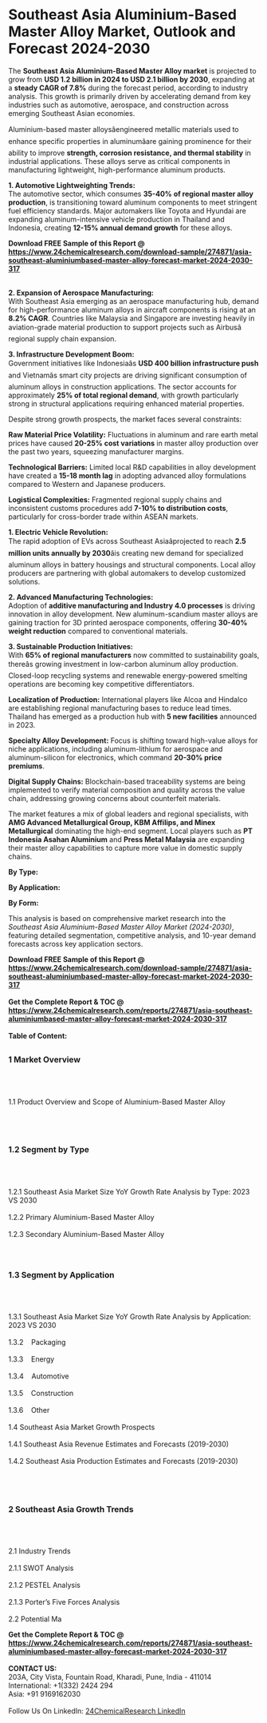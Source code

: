 <h1>Southeast Asia Aluminium-Based Master Alloy Market, Outlook and Forecast 2024-2030</h1><p>The <strong>Southeast Asia Aluminium-Based Master Alloy market</strong> is projected to grow from <strong>USD 1.2 billion in 2024 to USD 2.1 billion by 2030</strong>, expanding at a <strong>steady CAGR of 7.8%</strong> during the forecast period, according to industry analysis. This growth is primarily driven by accelerating demand from key industries such as automotive, aerospace, and construction across emerging Southeast Asian economies.</p><p>Aluminium-based master alloysâengineered metallic materials used to enhance specific properties in aluminumâare gaining prominence for their ability to improve <strong>strength, corrosion resistance, and thermal stability</strong> in industrial applications. These alloys serve as critical components in manufacturing lightweight, high-performance aluminum products.</p><p><strong>1. Automotive Lightweighting Trends:</strong><br>
The automotive sector, which consumes <strong>35-40% of regional master alloy production</strong>, is transitioning toward aluminum components to meet stringent fuel efficiency standards. Major automakers like Toyota and Hyundai are expanding aluminum-intensive vehicle production in Thailand and Indonesia, creating <strong>12-15% annual demand growth</strong> for these alloys.</p><div><b>Download FREE Sample of this Report @ 
            <a href="https://www.24chemicalresearch.com/download-sample/274871/asia-southeast-aluminiumbased-master-alloy-forecast-market-2024-2030-317">
            https://www.24chemicalresearch.com/download-sample/274871/asia-southeast-aluminiumbased-master-alloy-forecast-market-2024-2030-317</a></b></div><br><p><strong>2. Expansion of Aerospace Manufacturing:</strong><br>
With Southeast Asia emerging as an aerospace manufacturing hub, demand for high-performance aluminum alloys in aircraft components is rising at an <strong>8.2% CAGR</strong>. Countries like Malaysia and Singapore are investing heavily in aviation-grade material production to support projects such as Airbusâ regional supply chain expansion.</p><p><strong>3. Infrastructure Development Boom:</strong><br>
Government initiatives like Indonesiaâs <strong>USD 400 billion infrastructure push</strong> and Vietnamâs smart city projects are driving significant consumption of aluminum alloys in construction applications. The sector accounts for approximately <strong>25% of total regional demand</strong>, with growth particularly strong in structural applications requiring enhanced material properties.</p><p>Despite strong growth prospects, the market faces several constraints:</p><p><strong>Raw Material Price Volatility:</strong> Fluctuations in aluminum and rare earth metal prices have caused <strong>20-25% cost variations</strong> in master alloy production over the past two years, squeezing manufacturer margins.</p><p><strong>Technological Barriers:</strong> Limited local R&amp;D capabilities in alloy development have created a <strong>15-18 month lag</strong> in adopting advanced alloy formulations compared to Western and Japanese producers.</p><p><strong>Logistical Complexities:</strong> Fragmented regional supply chains and inconsistent customs procedures add <strong>7-10% to distribution costs</strong>, particularly for cross-border trade within ASEAN markets.</p><p><strong>1. Electric Vehicle Revolution:</strong><br>
The rapid adoption of EVs across Southeast Asiaâprojected to reach <strong>2.5 million units annually by 2030</strong>âis creating new demand for specialized aluminum alloys in battery housings and structural components. Local alloy producers are partnering with global automakers to develop customized solutions.</p><p><strong>2. Advanced Manufacturing Technologies:</strong><br>
Adoption of <strong>additive manufacturing and Industry 4.0 processes</strong> is driving innovation in alloy development. New aluminum-scandium master alloys are gaining traction for 3D printed aerospace components, offering <strong>30-40% weight reduction</strong> compared to conventional materials.</p><p><strong>3. Sustainable Production Initiatives:</strong><br>
With <strong>65% of regional manufacturers</strong> now committed to sustainability goals, thereâs growing investment in low-carbon aluminum alloy production. Closed-loop recycling systems and renewable energy-powered smelting operations are becoming key competitive differentiators.</p><p><strong>Localization of Production:</strong> International players like Alcoa and Hindalco are establishing regional manufacturing bases to reduce lead times. Thailand has emerged as a production hub with <strong>5 new facilities</strong> announced in 2023.</p><p><strong>Specialty Alloy Development:</strong> Focus is shifting toward high-value alloys for niche applications, including aluminum-lithium for aerospace and aluminum-silicon for electronics, which command <strong>20-30% price premiums</strong>.</p><p><strong>Digital Supply Chains:</strong> Blockchain-based traceability systems are being implemented to verify material composition and quality across the value chain, addressing growing concerns about counterfeit materials.</p><p>The market features a mix of global leaders and regional specialists, with <strong>AMG Advanced Metallurgical Group, KBM Affilips, and Minex Metallurgical</strong> dominating the high-end segment. Local players such as <strong>PT Indonesia Asahan Aluminium</strong> and <strong>Press Metal Malaysia</strong> are expanding their master alloy capabilities to capture more value in domestic supply chains.</p><p><strong>By Type:</strong></p><p><strong>By Application:</strong></p><p><strong>By Form:</strong></p><p>This analysis is based on comprehensive market research into the <em>Southeast Asia Aluminium-Based Master Alloy Market (2024-2030)</em>, featuring detailed segmentation, competitive analysis, and 10-year demand forecasts across key application sectors.</p><div><b>Download FREE Sample of this Report @ 
            <a href="https://www.24chemicalresearch.com/download-sample/274871/asia-southeast-aluminiumbased-master-alloy-forecast-market-2024-2030-317">
            https://www.24chemicalresearch.com/download-sample/274871/asia-southeast-aluminiumbased-master-alloy-forecast-market-2024-2030-317</a></b></div><br><div><b>Get the Complete Report & TOC @ 
            <a href="https://www.24chemicalresearch.com/reports/274871/asia-southeast-aluminiumbased-master-alloy-forecast-market-2024-2030-317">
            https://www.24chemicalresearch.com/reports/274871/asia-southeast-aluminiumbased-master-alloy-forecast-market-2024-2030-317</a></b></div><br>
            <b>Table of Content:</b><p><h2><span style="font-size:16px"><strong>1 Market Overview&nbsp;&nbsp; &nbsp;</strong></span></h2><br />
<br />
<p>1.1 Product Overview and Scope of Aluminium-Based Master Alloy&nbsp;</p><br />
<br />
<h2><strong><span style="font-size:16px">1.2 Segment by Type&nbsp;&nbsp; &nbsp;</span></strong></h2><br />
<br />
<p>1.2.1 Southeast Asia Market Size YoY Growth Rate Analysis by Type: 2023 VS 2030&nbsp;&nbsp; &nbsp;<br /><br />
1.2.2 Primary Aluminium-Based Master Alloy&nbsp;&nbsp; &nbsp;<br /><br />
1.2.3 Secondary Aluminium-Based Master Alloy<br /><br />
<br />
<h2><span style="font-size:16px"><strong>1.3 Segment by Application&nbsp;&nbsp;</strong></span></h2><br />
<br />
<p>1.3.1 Southeast Asia Market Size YoY Growth Rate Analysis by Application: 2023 VS 2030&nbsp;&nbsp; &nbsp;<br /><br />
1.3.2&nbsp;&nbsp; &nbsp;Packaging<br /><br />
1.3.3&nbsp;&nbsp; &nbsp;Energy<br /><br />
1.3.4&nbsp;&nbsp; &nbsp;Automotive<br /><br />
1.3.5&nbsp;&nbsp; &nbsp;Construction<br /><br />
1.3.6&nbsp;&nbsp; &nbsp;Other<br /><br />
1.4 Southeast Asia Market Growth Prospects&nbsp;&nbsp; &nbsp;<br /><br />
1.4.1 Southeast Asia Revenue Estimates and Forecasts (2019-2030)&nbsp;&nbsp; &nbsp;<br /><br />
1.4.2 Southeast Asia Production Estimates and Forecasts (2019-2030)&nbsp;&nbsp;</p><br />
<br />
<h2><span style="font-size:16px"><strong>2 Southeast Asia Growth Trends&nbsp;&nbsp; &nbsp;</strong></span></h2><br />
<br />
<p>2.1 Industry Trends&nbsp;&nbsp; &nbsp;<br /><br />
2.1.1 SWOT Analysis&nbsp;&nbsp; &nbsp;<br /><br />
2.1.2 PESTEL Analysis&nbsp;&nbsp; &nbsp;<br /><br />
2.1.3 Porter&rsquo;s Five Forces Analysis&nbsp;&nbsp; &nbsp;<br /><br />
2.2 Potential Ma</p><div><b>Get the Complete Report & TOC @ 
            <a href="https://www.24chemicalresearch.com/reports/274871/asia-southeast-aluminiumbased-master-alloy-forecast-market-2024-2030-317">
            https://www.24chemicalresearch.com/reports/274871/asia-southeast-aluminiumbased-master-alloy-forecast-market-2024-2030-317</a></b></div><br><b>CONTACT US:</b><br>
            203A, City Vista, Fountain Road, Kharadi, Pune, India - 411014<br>
            International: +1(332) 2424 294<br>
            Asia: +91 9169162030 <br><br>
            Follow Us On LinkedIn: <a href="https://www.linkedin.com/company/24chemicalresearch/">24ChemicalResearch LinkedIn</a>